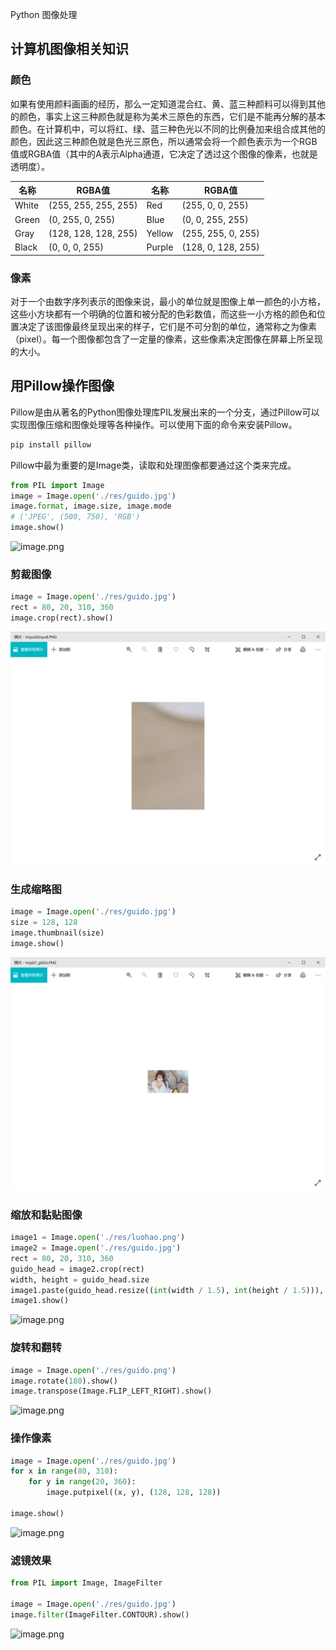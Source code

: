 Python 图像处理
<a name="ygxOj"></a>
## 计算机图像相关知识
<a name="U2q20"></a>
### 颜色
如果有使用颜料画画的经历，那么一定知道混合红、黄、蓝三种颜料可以得到其他的颜色，事实上这三种颜色就是称为美术三原色的东西，它们是不能再分解的基本颜色。在计算机中，可以将红、绿、蓝三种色光以不同的比例叠加来组合成其他的颜色，因此这三种颜色就是色光三原色，所以通常会将一个颜色表示为一个RGB值或RGBA值（其中的A表示Alpha通道，它决定了透过这个图像的像素，也就是透明度）。

| 名称 | RGBA值 | 名称 | RGBA值 |
| --- | --- | --- | --- |
| White | (255, 255, 255, 255) | Red | (255, 0, 0, 255) |
| Green | (0, 255, 0, 255) | Blue | (0, 0, 255, 255) |
| Gray | (128, 128, 128, 255) | Yellow | (255, 255, 0, 255) |
| Black | (0, 0, 0, 255) | Purple | (128, 0, 128, 255) |

<a name="z5fo0"></a>
### 像素
对于一个由数字序列表示的图像来说，最小的单位就是图像上单一颜色的小方格，这些小方块都有一个明确的位置和被分配的色彩数值，而这些一小方格的颜色和位置决定了该图像最终呈现出来的样子，它们是不可分割的单位，通常称之为像素（pixel）。每一个图像都包含了一定量的像素，这些像素决定图像在屏幕上所呈现的大小。
<a name="FjoiU"></a>
## 用Pillow操作图像
Pillow是由从著名的Python图像处理库PIL发展出来的一个分支，通过Pillow可以实现图像压缩和图像处理等各种操作。可以使用下面的命令来安装Pillow。
```bash
pip install pillow
```
Pillow中最为重要的是Image类，读取和处理图像都要通过这个类来完成。
```python
from PIL import Image
image = Image.open('./res/guido.jpg')
image.format, image.size, image.mode
# ('JPEG', (500, 750), 'RGB')
image.show()
```
![image.png](./img/1633917513030-e37aec65-3ac2-4874-b86e-2c2675acebc5.png)
<a name="DbE9r"></a>
### 剪裁图像
```python
image = Image.open('./res/guido.jpg')
rect = 80, 20, 310, 360
image.crop(rect).show()
```
![image.png](./img/1633917554377-b62fe413-9a61-4e0c-8ee2-327060007a58.png)
<a name="jGumX"></a>
### 生成缩略图
```python
image = Image.open('./res/guido.jpg')
size = 128, 128
image.thumbnail(size)
image.show()
```
![image.png](./img/1633917579334-1142d9a3-c54d-478c-ae53-28ffef321e4e.png)
<a name="LK91G"></a>
### 缩放和黏贴图像
```python
image1 = Image.open('./res/luohao.png')
image2 = Image.open('./res/guido.jpg')
rect = 80, 20, 310, 360
guido_head = image2.crop(rect)
width, height = guido_head.size
image1.paste(guido_head.resize((int(width / 1.5), int(height / 1.5))), (172, 40))
image1.show()
```
![image.png](./img/1633917799715-6a4593e2-a648-4c3f-b161-ec520c0966bc.png)
<a name="splrB"></a>
### 旋转和翻转
```python
image = Image.open('./res/guido.png')
image.rotate(180).show()
image.transpose(Image.FLIP_LEFT_RIGHT).show()
```
![image.png](./img/1633917630701-3e83ae39-02e9-4d6f-ba30-27a0b287e4eb.png)
<a name="ElrA3"></a>
### 操作像素
```python
image = Image.open('./res/guido.jpg')
for x in range(80, 310):
    for y in range(20, 360):
        image.putpixel((x, y), (128, 128, 128))

image.show()
```
![image.png](./img/1633917663178-17d5b280-89bb-4022-b6bd-c1876266309a.png)
<a name="I9wM6"></a>
### 滤镜效果
```python
from PIL import Image, ImageFilter

image = Image.open('./res/guido.jpg')
image.filter(ImageFilter.CONTOUR).show()
```
![image.png](./img/1633917699419-8041e6a0-3829-4d50-a387-b589334a6bd1.png)
